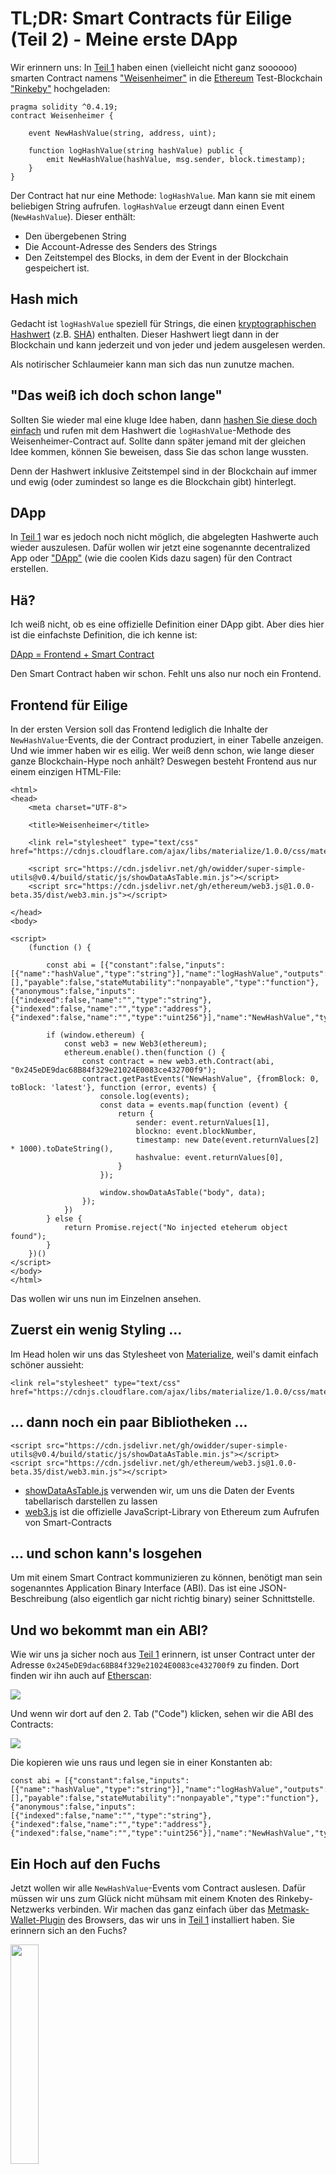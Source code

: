 # TL;DR: Smart Contracts für Eilige (Teil 2) - Meine erste DApp

Wir erinnern uns: In  [Teil 1](https://www.iteratec.de/tech-blog/artikel/news/tldr-smart-contracts-fuer-eilige-teil-1-1/) haben einen (vielleicht nicht ganz soooooo) smarten Contract namens ["Weisenheimer"](https://github.com/owidder/iteraBlog/blob/master/weisenheimer/contract/Weisenheimer.sol) in die [Ethereum](https://www.ethereum.org/) Test-Blockchain ["Rinkeby"](https://www.rinkeby.io/#stats) hochgeladen:

    pragma solidity ^0.4.19;
    contract Weisenheimer {

	    event NewHashValue(string, address, uint);

	    function logHashValue(string hashValue) public {    
		    emit NewHashValue(hashValue, msg.sender, block.timestamp);
	    }
    }

Der Contract hat nur eine Methode: `logHashValue`. 
Man kann sie mit einem beliebigen String aufrufen. `logHashValue` erzeugt dann einen Event (`NewHashValue`). Dieser enthält:  
* Den übergebenen String
* Die Account-Adresse des Senders des Strings
* Den Zeitstempel des Blocks, in dem der Event in der Blockchain gespeichert ist.
## Hash mich
Gedacht ist `logHashValue` speziell für Strings, die einen [kryptographischen Hashwert](https://simple.wikipedia.org/wiki/Cryptographic_hash_function) (z.B. [SHA](https://en.wikipedia.org/wiki/SHA-2)) enthalten. Dieser Hashwert liegt dann in der Blockchain und kann jederzeit und von jeder und jedem ausgelesen werden. 

Als notirischer Schlaumeier kann man sich das nun zunutze machen.
## "Das weiß ich doch schon lange"
Sollten Sie wieder mal eine kluge Idee haben, dann [hashen Sie diese doch einfach](https://abunchofutils.com/u/computing/sha512-hash-calculator/) und rufen mit dem Hashwert die `logHashValue`-Methode des  Weisenheimer-Contract auf. 
Sollte dann später jemand mit der gleichen Idee kommen, können Sie beweisen, dass Sie das schon lange wussten. 

Denn der Hashwert inklusive Zeitstempel sind in der Blockchain auf immer und ewig (oder zumindest so lange es die Blockchain gibt) hinterlegt.
## DApp
In [Teil 1](https://www.iteratec.de/tech-blog/artikel/news/tldr-smart-contracts-fuer-eilige-teil-1-1/) war es jedoch noch nicht möglich, die abgelegten Hashwerte auch wieder auszulesen.
Dafür wollen wir jetzt eine sogenannte decentralized App oder ["DApp"](https://www.stateofthedapps.com/) (wie die coolen Kids dazu sagen) für den Contract erstellen.
## Hä?
Ich weiß nicht, ob es eine offizielle Definition einer DApp gibt. Aber dies hier ist die einfachste Definition, die ich kenne ist:

[DApp = Frontend + Smart Contract](https://ethereum.stackexchange.com/questions/383/what-is-a-dapp)

Den Smart Contract haben wir schon. Fehlt uns also nur noch ein Frontend.
## Frontend für Eilige
In der ersten Version soll das Frontend lediglich die Inhalte der `NewHashValue`-Events, die der Contract produziert, in einer Tabelle anzeigen. 
Und wie immer haben wir es eilig. Wer weiß denn schon, wie lange dieser ganze Blockchain-Hype noch anhält? 
Deswegen besteht Frontend aus nur einem einzigen HTML-File:
```
<html>  
<head>  
    <meta charset="UTF-8">  
  
    <title>Weisenheimer</title>  
  
    <link rel="stylesheet" type="text/css" href="https://cdnjs.cloudflare.com/ajax/libs/materialize/1.0.0/css/materialize.min.css">  
  
    <script src="https://cdn.jsdelivr.net/gh/owidder/super-simple-utils@v0.4/build/static/js/showDataAsTable.min.js"></script>  
    <script src="https://cdn.jsdelivr.net/gh/ethereum/web3.js@1.0.0-beta.35/dist/web3.min.js"></script>  
  
</head>  
<body>  
  
<script>  
    (function () {  
  
        const abi = [{"constant":false,"inputs":[{"name":"hashValue","type":"string"}],"name":"logHashValue","outputs":[],"payable":false,"stateMutability":"nonpayable","type":"function"},{"anonymous":false,"inputs":[{"indexed":false,"name":"","type":"string"},{"indexed":false,"name":"","type":"address"},{"indexed":false,"name":"","type":"uint256"}],"name":"NewHashValue","type":"event"}];  
  
        if (window.ethereum) {  
            const web3 = new Web3(ethereum);  
            ethereum.enable().then(function () {  
                const contract = new web3.eth.Contract(abi, "0x245eDE9dac68B84f329e21024E0083ce432700f9");  
                contract.getPastEvents("NewHashValue", {fromBlock: 0, toBlock: 'latest'}, function (error, events) {  
                    console.log(events);  
                    const data = events.map(function (event) {  
                        return {  
                            sender: event.returnValues[1],  
                            blockno: event.blockNumber,  
                            timestamp: new Date(event.returnValues[2] * 1000).toDateString(),  
                            hashvalue: event.returnValues[0],  
                        }  
                    });  
  
                    window.showDataAsTable("body", data);  
                });  
            })  
        } else {  
            return Promise.reject("No injected eteherum object found");  
        }  
    })()  
</script>  
</body>  
</html>
```
Das wollen wir uns nun im Einzelnen ansehen.
## Zuerst ein wenig Styling ...
Im Head holen wir uns das Stylesheet von [Materialize](https://materializecss.com/), weil's damit einfach schöner aussieht:
```
<link rel="stylesheet" type="text/css" href="https://cdnjs.cloudflare.com/ajax/libs/materialize/1.0.0/css/materialize.min.css">
```
## ... dann noch ein paar Bibliotheken ...
```
<script src="https://cdn.jsdelivr.net/gh/owidder/super-simple-utils@v0.4/build/static/js/showDataAsTable.min.js"></script>
<script src="https://cdn.jsdelivr.net/gh/ethereum/web3.js@1.0.0-beta.35/dist/web3.min.js"></script>  
```
* [showDataAsTable.js](https://github.com/owidder/super-simple-utils/blob/master/src/table/showDataAsTable.ts) verwenden wir, um uns die Daten der Events tabellarisch darstellen zu lassen 
* [web3.js](https://github.com/ethereum/web3.js/) ist die offizielle JavaScript-Library von Ethereum zum Aufrufen von Smart-Contracts
## ... und schon kann's losgehen
Um mit einem Smart Contract kommunizieren zu können, benötigt man sein sogenanntes Application Binary Interface (ABI). Das ist eine JSON-Beschreibung (also eigentlich gar nicht richtig binary) seiner Schnittstelle.
## Und wo bekommt man ein ABI?
Wie wir uns ja sicher noch aus [Teil 1](https://www.iteratec.de/tech-blog/artikel/news/tldr-smart-contracts-fuer-eilige-teil-1-1/) erinnern, ist unser Contract unter der Adresse `0x245eDE9dac68B84f329e21024E0083ce432700f9` zu finden.
Dort finden wir ihn auch auf [Etherscan](https://rinkeby.etherscan.io/address/0x245eDE9dac68B84f329e21024E0083ce432700f9):

<img src="https://cdn.jsdelivr.net/gh/owidder/blog@ib-20181103-02/iterablog/images/etherscan-contract-3.png"/>

Und wenn wir dort auf den 2. Tab ("Code") klicken, sehen wir die ABI des Contracts:

<img src="https://cdn.jsdelivr.net/gh/owidder/blog@ib-20181103-03/iterablog/images/contract-abi.png"/>

Die kopieren wie uns raus und legen sie in einer Konstanten ab:
```
const abi = [{"constant":false,"inputs":[{"name":"hashValue","type":"string"}],"name":"logHashValue","outputs":[],"payable":false,"stateMutability":"nonpayable","type":"function"},{"anonymous":false,"inputs":[{"indexed":false,"name":"","type":"string"},{"indexed":false,"name":"","type":"address"},{"indexed":false,"name":"","type":"uint256"}],"name":"NewHashValue","type":"event"}];
```
## Ein Hoch auf den Fuchs
Jetzt wollen wir alle `NewHashValue`-Events vom Contract auslesen. 
Dafür müssen wir uns zum Glück nicht mühsam mit einem Knoten des Rinkeby-Netzwerks verbinden. Wir machen das ganz einfach über das [Metmask-Wallet-Plugin](https://metamask.io/) des Browsers, das wir uns in [Teil 1](https://www.iteratec.de/tech-blog/artikel/news/tldr-smart-contracts-fuer-eilige-teil-1-1/) installiert haben. Sie erinnern sich an den Fuchs?

<img src="https://cdn.jsdelivr.net/gh/owidder/blog@ib-20181103-04/iterablog/images/metamask-fox.png" width="30%"/>

Wenn das Metamask-Plugin aktiv ist, bekommt jede Website ein Object mit Namen `ethereum` injected:
``` 
if (window.ethereum) {
...
} else {  
    window.alert("No injected ethereum object found");  
}
```
(Sollten Sie das Plugin schon länger installiert haben, müssen Sie es gegebenenfalls aktualisieren. Hier hat sich in letzter Zeit einiges geändert)
An  `ethereum` müssen wir zunächst die `enable()`-Methode aufrufen. 
```
ethereum.enable()
```
An dieser Stelle kann sich ein Metamask-Dialog öffnen, in dem der Benutzer um Erlaubnis gefragt wird (ist bei mir bis jetzt aber noch nie passiert). Deshalb ist `enable()` auch asynchron und gibt ein [JavaScript-Promise](https://developer.mozilla.org/en-US/docs/Web/JavaScript/Reference/Global_Objects/Promise) zurück. 
An dem Promise rufen wir wiederum die `then()`-Methode auf, der wir eine Callback-Function übergeben:
```
ethereum.enable().then(function () {
...
})
```
 Sobald das Promise [resolved](https://developer.mozilla.org/en-US/docs/Web/JavaScript/Reference/Global_Objects/Promise/resolve), wird also der folgende Code in der Function ausgeführt:
 ```
 const web3 = new Web3(ethereum);  
const contract = new web3.eth.Contract(abi, "0x245eDE9dac68B84f329e21024E0083ce432700f9");  
contract.getPastEvents("NewHashValue", {fromBlock: 0, toBlock: 'latest'}, function (error, events) {  
    console.log(events);  
    const data = events.map(function (event) {  
        return {  
            sender: event.returnValues[1],  
            blockno: event.blockNumber,  
            timestamp: new Date(event.returnValues[2] * 1000).toDateString(),  
            hashvalue: event.returnValues[0],  
        }  
    });  
  
    window.showDataAsTable("body", data);
   });
 ```
## Nix geht ohne Web3
Will man sich über JavaScript mit einem Ethereum-Contract unterhalten, geht eigenlicht nichts an [Web3](https://github.com/ethereum/web3.js/) vorbei. Es ist die offizielle JavaScript-API von der [Ethereum-Foundation](https://www.ethereum.org/foundation).
Darum nutzen auch wir sie und erzeugen uns nun ein `web3`-Object:
```
const web3 = new Web3(ethereum);
``` 
Über `web3` bekommen wir wiederum ein Proxy-Object für unseren Contract. Dafür müssen wir ABI und Adresse des Contracts übergeben:
```
const contract = new web3.eth.Contract(abi, "0x245eDE9dac68B84f329e21024E0083ce432700f9");
```
Mit diesem Proxy-Object können wir nun endlich unseren Contract aufrufen, um alle Events vom Typ `NewHashValue` zu bekommen. Dieser Aufruf ist asynchron. Anders als bei `ethereum.enable()` bekommen wir aber kein Promise zurück. Statt dessen müssen wir ein  Callback-Function gleich mit übergeben: 
```
contract.getPastEvents("NewHashValue", {fromBlock: 0, toBlock: 'latest'}, function (error, events) {
...
})
```
Sobald die Events da sind, wird diese Function aufgerufen.
## Ein Event von innen
In der Callback-Function geben wir als erstes die Events auf der Console aus:
```
console.log(events);
``` 
Dann wollen wir uns mal einen davon ansehen (in der Developer-Console):

<img src="https://cdn.jsdelivr.net/gh/owidder/blog@ib-20181103-06/iterablog/images/event.png"/>

 * Die Nummer des Blocks liegt im Attribute `blockNumber`
 * Der Hashwert selbst liegt in `returnValues[0]`
 * Die Account-Adresse des Senders des Hashwertes liegt in `returnValues[1]`
 * Der Zeitstempel (Sekunden seit 01.01.1970) des Blocks liegt in `returnValues[2]`
Damit müssen wir uns nur noch die Events in Objekte mit den Attributen `blockNumber`, `hashValue`, `senderAddress` und `timestamp` umwandeln und diese per  [`showDataAsTable()`](https://github.com/owidder/super-simple-utils/blob/master/src/table/showDataAsTable.ts) anzeigen lassen:
```
const data = events.map(function (event) {  
    return {  
        blockNumber: event.blockNumber,  
        senderAddress: event.returnValues[1],  
        timestamp: new Date(event.returnValues[2] * 1000).toDateString(),  
        hashValue: event.returnValues[0],  
    }  
});  
  
window.showDataAsTable("body", data);
```
## Das war's
Sieht dann so aus:

<img src="https://cdn.jsdelivr.net/gh/owidder/blog@ib-20181103-08/iterablog/images/weisenheimer-02.png"/>

Naja. Schön geht anders. Tut aber.

Ansehen können Sie sich das ganze hier: [https://owidder.github.io/iteraBlog/html/weisenheimer.html](https://owidder.github.io/iteraBlog/html/weisenheimer.html)

Funktioniert aber nur, wenn Sie das [Metamask-Plugin](https://metamask.io/) installiert haben. Denn die Kommunikation mit dem Contract läuft über Metamask.

Da sich der Contract im [Rinkeby Testnetzwerk]((https://www.rinkeby.io/#stats)) befindet, müssen Sie jetzt noch sicherstellen, dass Rinkeby in dem Plugin auch ausgewählt ist:

<img src="https://cdn.jsdelivr.net/gh/owidder/blog@ib-20181103-05/iterablog/images/metameask-rinkeby.png" width="50%"/>

## Die eigene DApp
Wollen Sie Ihre Bekannten mit einer eigene DApp beeindrucken? 

Nicht leichter als das. Contract und Frontend haben wir ja jetzt. Bleibt nur noch die Frage, wie wir das Frontend im Internet veröffentlichen. Und wie immer haben wir es eilig.
## Github Pages
Am Schnellsten und auch noch kostenlos geht das mit [Github Pages](https://pages.github.com/)
Da brauchen wir nur wenige Schritte
## 1. Anmelden
Melden Sie sich bei [Github](https://github.com/) an, falls Sie dort noch kein Konto haben:

<img src="https://cdn.jsdelivr.net/gh/owidder/blog@ib-20181104-01/iterablog/images/sign-up-github.png"/>

## 2. Repository erstellen
Wenn Sie angemeldet sind, können Sie über den "New Repository"-Button

<img src="https://cdn.jsdelivr.net/gh/owidder/blog@ib-20181104-02/iterablog/images/new-repo.png"/>

ein [neues Repository erstellen](https://github.com/new) (z.B. mit dem Namen "weisenheimer"):

<img src="https://cdn.jsdelivr.net/gh/owidder/blog@ib-20181104-01/iterablog/images/create-repo.png"/>

Achtung: Wichtig ist, dass der Haken bei "Initialize this repository with a README" gesetzt ist.

## 3. Branch erstellen
Sobald das Repository erstellt ist, können Sie über das Dropdown-Menü "Branch: Mater"

<img src="https://cdn.jsdelivr.net/gh/owidder/blog@ib-20181104-03/iterablog/images/branch-dropdown.png"/>
 
 einen neuen Branch mit Namen "gh-pages" erstellen:

<img src="https://cdn.jsdelivr.net/gh/owidder/blog@ib-20181104-03/iterablog/images/create-branch.png"/>

Achtung: Der Name ist wichtig und muss genau so lauten.

## 4. Default-Branch setzen
Über den Tab-Reiter "Settings" und die Auswahl "Branches" auf der linken Seite 

<img src="https://cdn.jsdelivr.net/gh/owidder/blog@ib-20181104-04/iterablog/images/set-default-branch.png"/>

können Sie den Default-Branch auf den neuen Branch "gh-pages" setzen:

<img src="https://cdn.jsdelivr.net/gh/owidder/blog@ib-20181104-05/iterablog/images/set-default-branch-2.png"/>

Selbstverständlich wissen wir. was wir tun:


## 5. HTML-File erstellen

<!--stackedit_data:
eyJoaXN0b3J5IjpbMTA3ODUxMDg2Nyw3MTgxODUwNjgsLTY5MD
A5NjE4NiwtMTM5MzQ0OTE3OSwtMTIzNDMzMzY5MSwtMjA4MTk2
OTU3MCwtMzQwMjAwODAsLTcwNDQ1MzE3OSwxNDY2NTg2NDU4LC
0xMzI0MDYyMDE1LC0xNDEwMzU1MDM4LDEyNTcyMjgxOTYsLTEx
NDg5ODg2N119
-->